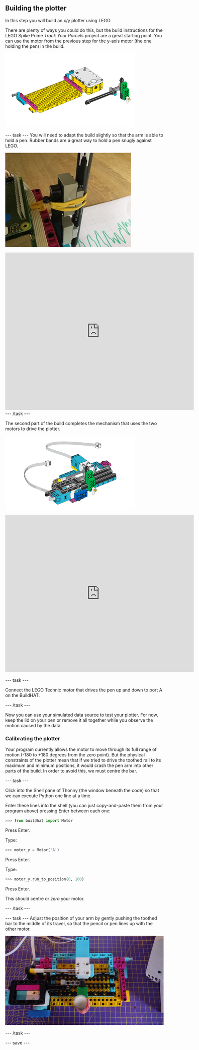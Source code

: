 ## Building the plotter

In this step you will build an x/y plotter using LEGO. 

There are plenty of ways you could do this, but the build instructions for the LEGO Spike Prime *Track Your Parcels* project are a great starting point. You can use the motor from the previous step for the y-axis motor (the one holding the pen) in the build. 

![A drawing from the LEGO instructions](images/build1.png)

--- task ---
You will need to adapt the build slightly so that the arm is able to hold a pen. Rubber bands are a great way to hold a pen snugly against LEGO.

![A photo of the partially assembled plotter model, with a pen attached to the LEGO elements with a rubber band](images/rubber_bands.jpg)

<embed src="https://le-www-live-s.legocdn.com/sc/media/lessons/prime/pdf/building-instructions/track-your-packages-bi-pdf-book1of2-05883f81fed73ac3738781d084e0d4e2.pdf" width="600" height="500" alt="pdf" pluginspage="http://www.adobe.com/products/acrobat/readstep2.html">
--- /task ---

The second part of the build completes the mechanism that uses the two motors to drive the plotter.

![A drawing from the second part of the LEGO instructions](images/build2.png)

<embed src="https://le-www-live-s.legocdn.com/sc/media/lessons/prime/pdf/building-instructions/track-your-packages-bi-pdf-book2of2-80dc3c8c61ec2d2ffa785b688326ef74.pdf" width="600" height="500" alt="pdf" pluginspage="http://www.adobe.com/products/acrobat/readstep2.html">

--- task ---

Connect the LEGO Technic motor that drives the pen up and down to port A on the BuildHAT.

--- /task ---

Now you can use your simulated data source to test your plotter. For now, keep the lid on your pen or remove it all together while you observe the motion caused by the data.

### Calibrating the plotter

Your program currently allows the motor to move through its full range of motion (-180 to +180 degrees from the zero point). But the physical constraints of the plotter mean that if we tried to drive the toothed rail to its maximum and minimum positions, it would crash the pen arm into other parts of the build. In order to avoid this, we must centre the bar.

--- task ---

Click into the Shell pane of Thonny (the window beneath the code) so that we can execute Python one line at a time. 

Enter these lines into the shell (you can just copy-and-paste them from your program above) pressing Enter between each one:

```python
>>> from buildhat import Motor
```
Press Enter.

Type:
```python
>>> motor_y = Motor('A')
```
Press Enter.

Type:
```python
>>> motor_y.run_to_position(0, 100)
```
Press Enter.

This should centre or *zero* your motor.

--- /task ---

--- task ---
Adjust the position of your arm by gently pushing the toothed bar to the middle of its travel, so that the pencil or pen lines up with the other motor.

![the pencil is central to the housing, in line with the motor used to drive the paper feeder](images/pencil_lined_up.jpg)

--- /task ---

--- save ---

